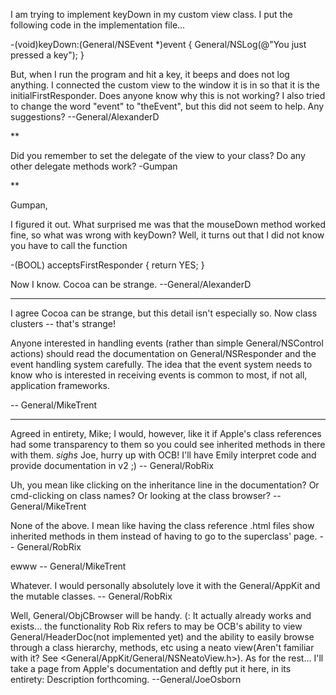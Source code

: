 I am trying to implement keyDown in my custom view class.  I put the following code in the implementation file...

    
-(void)keyDown:(General/NSEvent *)event
{
     General/NSLog(@"You just pressed a key");
}


But, when I run the program and hit a key, it beeps and does not log anything.  I connected the custom view to the window it is in so that it is the initialFirstResponder.  Does anyone know why this is not working?  I also tried to change the word "event" to "theEvent", but this did not seem to help.  Any suggestions? --General/AlexanderD

**

Did you remember to set the delegate of the view to your class?  Do any other delegate methods work?
-Gumpan

**

Gumpan,

I figured it out.  What surprised me was that the mouseDown method worked fine, so what was wrong with keyDown?  Well, it turns out that I did not know you have to call the function

    
-(BOOL) acceptsFirstResponder
{
     return YES;
}


Now I know.  Cocoa can be strange. --General/AlexanderD

----

I agree Cocoa can be strange, but this detail isn't especially so. Now class clusters -- that's strange!

Anyone interested in handling events (rather than simple General/NSControl actions) should read the documentation on General/NSResponder and the event handling system carefully. The idea that the event system needs to know who is interested in receiving events is common to most, if not all, application frameworks.

-- General/MikeTrent

----

Agreed in entirety, Mike; I would, however, like it if Apple's class references had some transparency to them so you could see inherited methods in there with them. *sighs* Joe, hurry up with OCB! I'll have Emily interpret code and provide documentation in v2 ;) -- General/RobRix

Uh, you mean like clicking on the inheritance line in the documentation? Or cmd-clicking on class names? Or looking at the class browser? -- General/MikeTrent

None of the above. I mean like having the class reference .html files show inherited methods in them instead of having to go to the superclass' page. -- General/RobRix

ewww -- General/MikeTrent

Whatever. I would personally absolutely love it with the General/AppKit and the mutable classes. -- General/RobRix

Well, General/ObjCBrowser will be handy.  (:  It actually already works and exists... the functionality Rob Rix refers to may be OCB's ability to view General/HeaderDoc(not implemented yet) and the ability to easily browse through a class hierarchy, methods, etc using a neato view(Aren't familiar with it?  See <General/AppKit/General/NSNeatoView.h>).  As for the rest... I'll take a page from Apple's documentation and deftly put it here, in its entirety:  Description forthcoming.  --General/JoeOsborn